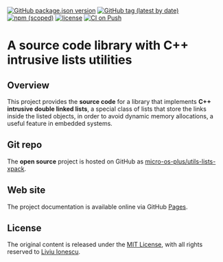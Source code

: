 [![GitHub package.json version](https://img.shields.io/github/package-json/v/micro-os-plus/utils-lists-xpack)](https://github.com/micro-os-plus/utils-lists-xpack/blob/xpack/package.json)
[![GitHub tag (latest by date)](https://img.shields.io/github/v/tag/micro-os-plus/utils-lists-xpack)](https://github.com/micro-os-plus/utils-lists-xpack/tags/)
[![npm (scoped)](https://img.shields.io/npm/v/@micro-os-plus/utils-lists.svg?color=blue)](https://www.npmjs.com/package/@micro-os-plus/utils-lists/)
[![license](https://img.shields.io/github/license/micro-os-plus/utils-lists-xpack)](https://github.com/micro-os-plus/utils-lists-xpack/blob/xpack/LICENSE)
[![CI on Push](https://github.com/micro-os-plus/utils-lists-xpack/actions/workflows/CI.yml/badge.svg)](https://github.com/micro-os-plus/utils-lists-xpack/actions/workflows/CI.yml)

# A source code library with C++ intrusive lists utilities

## Overview

This project provides the **source code** for a library
that implements **C++ intrusive double linked lists**,
a special class of lists that store the links inside the listed objects,
in order to avoid dynamic memory allocations, a useful feature in embedded
systems.

## Git repo

The **open source** project is hosted on GitHub as
[micro-os-plus/utils-lists-xpack](https://github.com/micro-os-plus/utils-lists-xpack).

## Web site

The project documentation is available online via GitHub
[Pages](https://micro-os-plus.github.io/utils-lists-xpack/).

## License

The original content is released under the
[MIT License](https://opensource.org/licenses/MIT/),
with all rights reserved to
[Liviu Ionescu](https://github.com/ilg-ul/).
